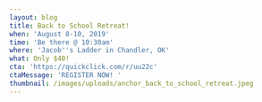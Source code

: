 ```yaml
---
layout: blog
title: Back to School Retreat!
when: 'August 8-10, 2019'
time: 'Be there @ 10:30am'
where: 'Jacob''s Ladder in Chandler, OK'
what: Only $40!
cta: 'https://quickclick.com/r/uu22c'
ctaMessage: 'REGISTER NOW! '
thumbnail: /images/uploads/anchor_back_to_school_retreat.jpeg
---
```


